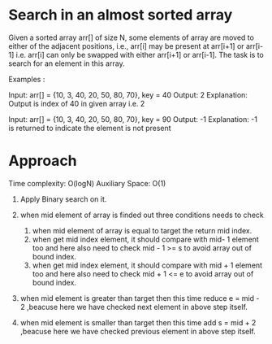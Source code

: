 # Search in an almost sorted array

Given a sorted array arr[] of size N, some elements of array are moved to either of the adjacent positions, i.e., arr[i] may be present at arr[i+1] or arr[i-1] i.e. arr[i] can only be swapped with either arr[i+1] or arr[i-1]. The task is to search for an element in this array.

Examples :

Input: arr[] = {10, 3, 40, 20, 50, 80, 70}, key = 40
Output: 2
Explanation: Output is index of 40 in given array i.e. 2

Input: arr[] = {10, 3, 40, 20, 50, 80, 70}, key = 90
Output: -1
Explanation: -1 is returned to indicate the element is not present

# Approach

Time complexity: O(logN)
Auxiliary Space: O(1)

1. Apply Binary search on it.
2. when mid element of array is finded out three conditions needs to check

   1. when mid element of array is equal to target the return mid index.
   2. when get mid index element, it should compare with mid- 1 element too
      and here also need to check mid - 1 >= s to avoid array out of bound index.
   3. when get mid index element, it should compare with mid + 1 element too and here also need to check mid + 1 <= e to avoid array out of bound index.

3. when mid element is greater than target then this time reduce e = mid - 2 ,beacuse here we have checked next element in above step itself.
4. when mid element is smaller than target then this time add s = mid + 2 ,beacuse here we have checked previous element in above step itself.
